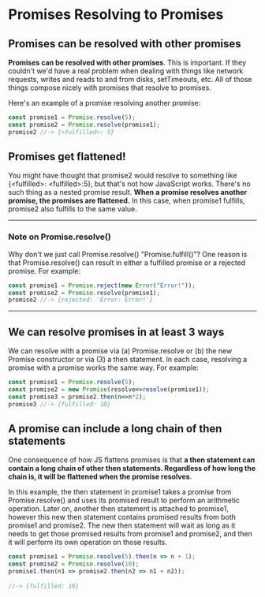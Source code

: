 # Promises Resolving to Promises

## Promises can be resolved with other promises

**Promises can be resolved with other promises**. This is important. If they couldn't we'd have a real problem when dealing with things like network requests, writes and reads to and from disks, setTimeouts, etc. All of those things compose nicely with promises that resolve to promises.

Here's an example of a promise resolving another promise:

```js
const promise1 = Promise.resolve(5);
const promise2 = Promise.resolve(promise1);
promise2 //-> {<fulfilled>: 5}
```

## Promises get flattened!

You might have thought that promise2 would resolve to something like {\<fulfilled\>: \<fulfilled\>:5}, but that's not how JavaScript works. There's no such thing as a nested promise result. **When a promise resolves another promise, the promises are flattened.** In this case, when promise1 fulfills, promise2 also fulfills to the same value.

---
### Note on Promise.resolve()

Why don't we just call Promise.resolve() "Promise.fulfill()"? One reason is that Promise.resolve() can result in either a fulfilled promise or a rejected promise. For example:

```js
const promise1 = Promise.reject(new Error("Error!"));
const promise2 = Promise.resolve(promise1);
promise2 //-> {rejected: 'Error: Error!'}
```

---

## We can resolve promises in at least 3 ways

We can resolve with a promise via (a) Promise.resolve or (b) the new Promise constructor or via (3) a then statement. In each case, resolving a promise with a promise works the same way. For example:

```js
const promise1 = Promise.resolve(5);
const promise2 = new Promise(resolve=>resolve(promise1));
const promise3 = promise2.then(n=>n*2);
promise3 //-> {fulfilled: 10}
```

## A promise can include a long chain of then statements

One consequence of how JS flattens promises is that **a then statement can contain a long chain of other then statements. Regardless of how long the chain is, it will be flattened when the promise resolves**.

In this example, the then statement in promise1 takes a promise from Promise.resolve() and uses its promised result to perform an arithmetic operation. Later on, another then statement is attached to promise1, however this new then statement contains promised results from both promise1 and promise2. The new then statement will wait as long as it needs to get those promised results from promise1 and promise2, and then it will perform its own operation on those results.

```js
const promise1 = Promise.resolve(5).then(n => n + 1);
const promise2 = Promise.resolve(10);
promise1.then(n1 => promise2.then(n2 => n1 + n2));
 
//-> {fulfilled: 16}
```

